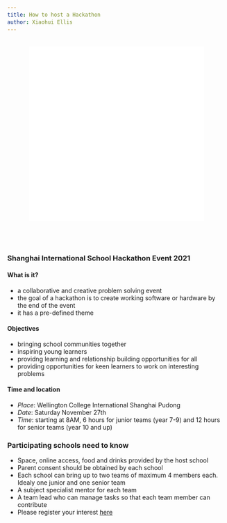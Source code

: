 ```yaml
---
title: How to host a Hackathon
author: Xiaohui Ellis
---
```

<div align="center">
	<br>
		<img src="header.svg" width=80% height="400">
	<br>
</div>
<br>
<br>
<br>

### Shanghai International School Hackathon Event 2021
#### What is it?
+ a collaborative and creative problem solving event
+ the goal of a hackathon is to create working software or hardware by the end of the event
+ it has a pre-defined theme

#### Objectives
+ bringing school communities together
+ inspiring young learners
+ providng learning and relationship building opportunities for all
+ providing opportunities for keen learners to work on interesting problems

#### Time and location

+ *Place*: Wellington College International Shanghai Pudong
+ *Date*: Saturday November 27th  
+ *Time*: starting at 8AM, 6 hours for junior teams (year 7-9) and 12 hours for senior teams (year 10 and up)

### Participating schools need to know
+ Space, online access, food and drinks provided by the host school
+ Parent consent should be obtained by each school
+ Each school can bring up to two teams of maximum 4 members each. Idealy one junior and one senior team
+ A subject specialist mentor for each team
+ A team lead who can manage tasks so that each team member can contribute
+ Please register your interest [here](mailto:xiaohui.ellis@wellingtoncollege.cn)

 
